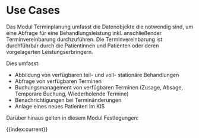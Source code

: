 # Use Cases

Das Modul Terminplanung umfasst die Datenobjekte die notwendig sind, um eine Abfrage für eine Behandlungsleistung inkl. anschließender Terminvereinbarung durchzuführen. 
Die Terminvereinbarung ist durchführbar durch die Patientinnen und Patienten oder deren vorgelagerten Leistungserbringern.

Dies umfasst:

- Abbildung von verfügbaren teil- und voll- stationäre Behandlungen
- Abfrage von verfügbaren Terminen
- Buchungsmanagement von verfügbaren Terminen (Zusage, Absage, Temporäre Buchung, Wiederholende Termine)
- Benachrichtigungen bei Terminänderungen
- Anlage eines neues Patienten im KIS

Darüber hinaus gelten in diesem Modul Festlegungen:

{{index:current}}
